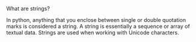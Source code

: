 What are strings?

In python, anything that you enclose between single or double quotation marks is considered a string. A string is essentially a sequence or array of textual data. Strings are used when working with Unicode characters.